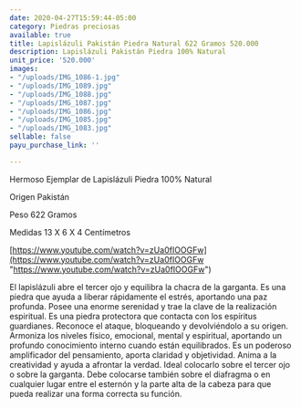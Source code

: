 ```yaml
---
date: 2020-04-27T15:59:44-05:00
category: Piedras preciosas
available: true
title: Lapislázuli Pakistán Piedra Natural 622 Gramos 520.000
description: Lapislázuli Pakistán Piedra 100% Natural
unit_price: '520.000'
images:
- "/uploads/IMG_1086-1.jpg"
- "/uploads/IMG_1089.jpg"
- "/uploads/IMG_1088.jpg"
- "/uploads/IMG_1087.jpg"
- "/uploads/IMG_1086.jpg"
- "/uploads/IMG_1085.jpg"
- "/uploads/IMG_1083.jpg"
sellable: false
payu_purchase_link: ''

---
```

Hermoso Ejemplar de Lapislázuli Piedra 100% Natural

Origen Pakistán 

Peso 622 Gramos 

Medidas 13 X 6 X 4 Centímetros

[https://www.youtube.com/watch?v=zUa0fIOOGFw](https://www.youtube.com/watch?v=zUa0fIOOGFw "https://www.youtube.com/watch?v=zUa0fIOOGFw")

El lapislázuli abre el tercer ojo y equilibra la chacra de la garganta. Es una piedra que ayuda a liberar rápidamente el estrés, aportando una paz profunda. Posee una enorme serenidad y trae la clave de la realización espiritual. Es una piedra protectora que contacta con los espíritus guardianes. Reconoce el ataque, bloqueando y devolviéndolo a su origen. Armoniza los niveles físico, emocional, mental y espiritual, aportando un profundo conocimiento interno cuando están equilibrados. Es un poderoso amplificador del pensamiento, aporta claridad y objetividad. Anima a la creatividad y ayuda a afrontar la verdad. Ideal colocarlo sobre el tercer ojo o sobre la garganta. Debe colocarse también sobre el diafragma o en cualquier lugar entre el esternón y la parte alta de la cabeza para que pueda realizar una forma correcta su función.